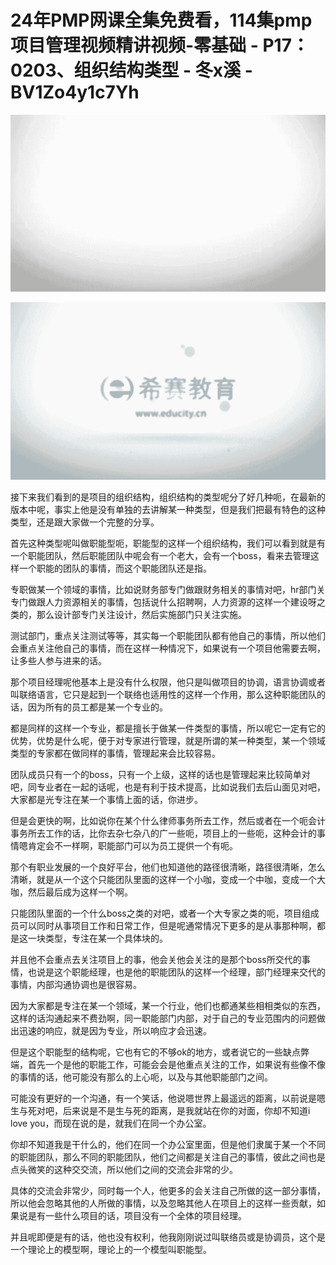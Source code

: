 # 24年PMP网课全集免费看，114集pmp项目管理视频精讲视频-零基础 - P17：0203、组织结构类型 - 冬x溪 - BV1Zo4y1c7Yh

![](img/c4dd7b722f3b22fb930b5bbac1ffbcf9_0.png)

![](img/c4dd7b722f3b22fb930b5bbac1ffbcf9_1.png)

接下来我们看到的是项目的组织结构，组织结构的类型呢分了好几种呃，在最新的版本中呢，事实上他是没有单独的去讲解某一种类型，但是我们把最有特色的这种类型，还是跟大家做一个完整的分享。

首先这种类型呢叫做职能型呃，职能型的这样一个组织结构，我们可以看到就是有一个职能团队，然后职能团队中呢会有一个老大，会有一个boss，看来去管理这样一个职能的团队的事情，而这个职能团队还是指。

专职做某一个领域的事情，比如说财务部专门做跟财务相关的事情对吧，hr部门关专门做跟人力资源相关的事情，包括说什么招聘啊，人力资源的这样一个建设呀之类的，那么设计部专门关注设计，然后实施部门只关注实施。

测试部门，重点关注测试等等，其实每一个职能团队都有他自己的事情，所以他们会重点关注他自己的事情，而在这样一种情况下，如果说有一个项目他需要去啊，让多些人参与进来的话。

那个项目经理呢他基本上是没有什么权限，他只是叫做项目的协调，语言协调或者叫联络语言，它只是起到一个联络也适用性的这样一个作用，那么这种职能团队的话，因为所有的员工都是某一个专业的。

都是同样的这样一个专业，都是擅长于做某一件类型的事情，所以呢它一定有它的优势，优势是什么呢，便于对专家进行管理，就是所谓的某一种类型，某一个领域类型的专家都在做同样的事情，管理起来会比较容易。

团队成员只有一个的boss，只有一个上级，这样的话也是管理起来比较简单对吧，同专业者在一起的话呢，也是有利于技术提高，比如说我们去后山面见对吧，大家都是光专注在某一个事情上面的话，你进步。

但是会更快的啊，比如说你在某个什么律师事务所去工作，然后或者在一个呃会计事务所去工作的话，比你去杂七杂八的广一些呃，项目上的一些呃，这种会计的事情嗯肯定会不一样啊，职能部门可以为员工提供一个有呃。

那个有职业发展的一个良好平台，他们也知道他的路径很清晰，路径很清晰，怎么清晰，就是从一个这个只能团队里面的这样一个小咖，变成一个中咖，变成一个大咖，然后最后成为这样一个啊。

只能团队里面的一个什么boss之类的对吧，或者一个大专家之类的呃，项目组成员可以同时从事项目工作和日常工作，但是呢通常情况下更多的是从事那种啊，都是这一块类型，专注在某一个具体块的。

并且他不会重点去关注项目上的事，他会关他会关注的是那个boss所交代的事情，也说是这个职能经理，也是他的职能团队的这样一个经理，部门经理来交代的事情，内部沟通协调也是很容易。

因为大家都是专注在某一个领域，某一个行业，他们也都通某些相相类似的东西，这样的话沟通起来不费劲啊，同一职能部门内部，对于自己的专业范围内的问题做出迅速的响应，就是因为专业，所以响应才会迅速。

但是这个职能型的结构呢，它也有它的不够ok的地方，或者说它的一些缺点弊端，首先一个是他的职能工作，可能会会是他重点关注的工作，如果说有些像不像的事情的话，他可能没有那么的上心呃，以及与其他职能部门之间。

可能没有更好的一个沟通，有一个笑话，他说嗯世界上最遥远的距离，以前说是嗯生与死对吧，后来说是不是生与死的距离，是我就站在你的对面，你却不知道i love you，而现在说的是，就我们在同一个办公室。

你却不知道我是干什么的，他们在同一个办公室里面，但是他们隶属于某一个不同的职能团队，那么不同的职能团队，他们之间都是关注自己的事情，彼此之间也是点头微笑的这种交交流，所以他们之间的交流会非常的少。

具体的交流会非常少，同时每一个人，他更多的会关注自己所做的这一部分事情，所以他会忽略其他的人所做的事情，以及忽略其他人在项目上的这样一些贡献，如果说是有一些什么项目的话，项目没有一个全体的项目经理。

并且呢即便是有的话，他也没有权利，他我刚刚说过叫联络员或是协调员，这个是一个理论上的模型啊，理论上的一个模型叫职能型。

